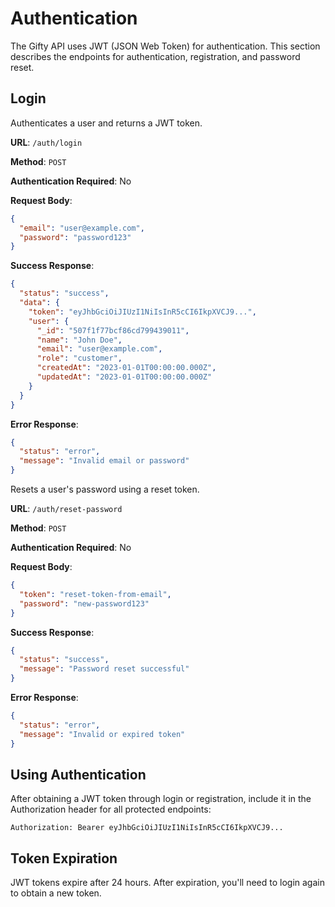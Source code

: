 # Authentication

The Gifty API uses JWT (JSON Web Token) for authentication. This section describes the endpoints for authentication, registration, and password reset.

## Login

Authenticates a user and returns a JWT token.

**URL**: `/auth/login`

**Method**: `POST`

**Authentication Required**: No

**Request Body**:

```json
{
  "email": "user@example.com",
  "password": "password123"
}
```

**Success Response**:

```json
{
  "status": "success",
  "data": {
    "token": "eyJhbGciOiJIUzI1NiIsInR5cCI6IkpXVCJ9...",
    "user": {
      "_id": "507f1f77bcf86cd799439011",
      "name": "John Doe",
      "email": "user@example.com",
      "role": "customer",
      "createdAt": "2023-01-01T00:00:00.000Z",
      "updatedAt": "2023-01-01T00:00:00.000Z"
    }
  }
}
```

**Error Response**:

```json
{
  "status": "error",
  "message": "Invalid email or password"
}
```

Resets a user's password using a reset token.

**URL**: `/auth/reset-password`

**Method**: `POST`

**Authentication Required**: No

**Request Body**:

```json
{
  "token": "reset-token-from-email",
  "password": "new-password123"
}
```

**Success Response**:

```json
{
  "status": "success",
  "message": "Password reset successful"
}
```

**Error Response**:

```json
{
  "status": "error",
  "message": "Invalid or expired token"
}
```

## Using Authentication

After obtaining a JWT token through login or registration, include it in the Authorization header for all protected endpoints:

```
Authorization: Bearer eyJhbGciOiJIUzI1NiIsInR5cCI6IkpXVCJ9...
```

## Token Expiration

JWT tokens expire after 24 hours. After expiration, you'll need to login again to obtain a new token.

